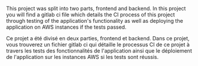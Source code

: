 This project was split into two parts, frontend and backend. In this project you will find a gitlab ci file which details the CI process of this project through testing of the application's functionality as well as deploying the application on AWS instances if the tests passed. 

Ce projet a été divisé en deux parties, frontend et backend. Dans ce projet, vous trouverez un fichier gitlab ci qui détaille le processus CI de ce projet à travers les tests des fonctionnalités de l'application ainsi que le déploiement de l'application sur les instances AWS si les tests sont réussis. 
